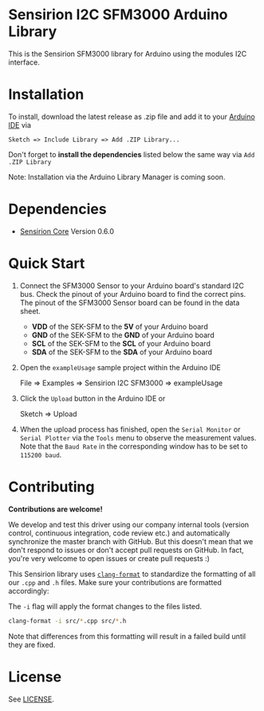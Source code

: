 # Sensirion I2C SFM3000 Arduino Library

This is the Sensirion SFM3000 library for Arduino using the
modules I2C interface.


# Installation

To install, download the latest release as .zip file and add it to your
[Arduino IDE](http://www.arduino.cc/en/main/software) via

	Sketch => Include Library => Add .ZIP Library...

Don't forget to **install the dependencies** listed below the same way via `Add
.ZIP Library`

Note: Installation via the Arduino Library Manager is coming soon.

# Dependencies

* [Sensirion Core](https://github.com/Sensirion/arduino-core) Version 0.6.0


# Quick Start

1. Connect the SFM3000 Sensor to your Arduino board's standard
   I2C bus. Check the pinout of your Arduino board to find the correct pins.
   The pinout of the SFM3000 Sensor board can be found in the
   data sheet.

    * **VDD** of the SEK-SFM to the **5V** of your Arduino board
    * **GND** of the SEK-SFM to the **GND** of your Arduino board
    * **SCL** of the SEK-SFM to the **SCL** of your Arduino board
    * **SDA** of the SEK-SFM to the **SDA** of your Arduino board

2. Open the `exampleUsage` sample project within the Arduino IDE

   	File => Examples => Sensirion I2C SFM3000 => exampleUsage

3. Click the `Upload` button in the Arduino IDE or

   	Sketch => Upload

4. When the upload process has finished, open the `Serial Monitor` or `Serial
   Plotter` via the `Tools` menu to observe the measurement values. Note that
   the `Baud Rate` in the corresponding window has to be set to `115200 baud`.

# Contributing

**Contributions are welcome!**

We develop and test this driver using our company internal tools (version
control, continuous integration, code review etc.) and automatically
synchronize the master branch with GitHub. But this doesn't mean that we don't
respond to issues or don't accept pull requests on GitHub. In fact, you're very
welcome to open issues or create pull requests :)

This Sensirion library uses
[`clang-format`](https://releases.llvm.org/download.html) to standardize the
formatting of all our `.cpp` and `.h` files. Make sure your contributions are
formatted accordingly:

The `-i` flag will apply the format changes to the files listed.

```bash
clang-format -i src/*.cpp src/*.h
```

Note that differences from this formatting will result in a failed build until
they are fixed.

# License

See [LICENSE](LICENSE).
